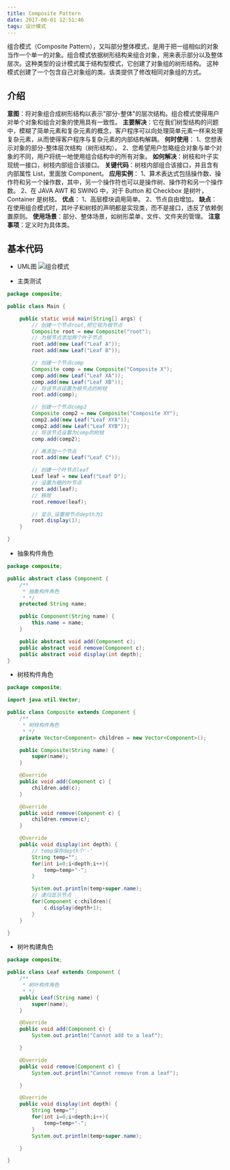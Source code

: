 ```yaml
---
title: Composite Pattern
date: 2017-06-01 12:51:46
tags: 设计模式
---
```

组合模式（Composite Pattern），又叫部分整体模式，是用于把一组相似的对象当作一个单一的对象。组合模式依据树形结构来组合对象，用来表示部分以及整体层次。这种类型的设计模式属于结构型模式，它创建了对象组的树形结构。
这种模式创建了一个包含自己对象组的类。该类提供了修改相同对象组的方式。

## 介绍
**意图**：将对象组合成树形结构以表示"部分-整体"的层次结构。组合模式使得用户对单个对象和组合对象的使用具有一致性。
**主要解决**：它在我们树型结构的问题中，模糊了简单元素和复杂元素的概念，客户程序可以向处理简单元素一样来处理复杂元素，从而使得客户程序与复杂元素的内部结构解耦。
**何时使用**： 1、您想表示对象的部分-整体层次结构（树形结构）。 2、您希望用户忽略组合对象与单个对象的不同，用户将统一地使用组合结构中的所有对象。
**如何解决**：树枝和叶子实现统一接口，树枝内部组合该接口。
**关键代码**：树枝内部组合该接口，并且含有内部属性 List，里面放 Component。
**应用实例**： 1、算术表达式包括操作数、操作符和另一个操作数，其中，另一个操作符也可以是操作树、操作符和另一个操作数。 2、在 JAVA AWT 和 SWING 中，对于 Button 和 Checkbox 是树叶，Container 是树枝。
**优点**： 1、高层模块调用简单。 2、节点自由增加。
**缺点**：在使用组合模式时，其叶子和树枝的声明都是实现类，而不是接口，违反了依赖倒置原则。
**使用场景**：部分、整体场景，如树形菜单，文件、文件夹的管理。
**注意事项**：定义时为具体类。

## 基本代码
* UML图
![组合模式](Composite.png)

* 主类测试
```java
package composite;

public class Main {

    public static void main(String[] args) {
        // 创建一个节点root,把它视为根节点
        Composite root = new Composite("root");
        // 为根节点添加两个叶子节点
        root.add(new Leaf("Leaf A"));
        root.add(new Leaf("Leaf B"));

        // 创建一个节点comp
        Composite comp = new Composite("Composite X");
        comp.add(new Leaf("Leaf XA"));
        comp.add(new Leaf("Leaf XB"));
        // 将该节点设置为根节点的树枝
        root.add(comp);

        // 创建一个节点comp2
        Composite comp2 = new Composite("Composite XY");
        comp2.add(new Leaf("Leaf XYA"));
        comp2.add(new Leaf("Leaf XYB"));
        // 将该节点设置为comp的树枝
        comp.add(comp2);

        // 再添加一个节点
        root.add(new Leaf("Leaf C"));

        // 创建一个叶节点leaf
        Leaf leaf = new Leaf("Leaf D");
        // 设置为根的叶节点
        root.add(leaf);
        // 移除
        root.remove(leaf);

        // 显示,设置根节点depth为1
        root.display(1);
    }

}
```

* 抽象构件角色
```java
package composite;

public abstract class Component {
    /**
     * 抽象构件角色
     * */
    protected String name;

    public Component(String name) {
        this.name = name;
    }

    public abstract void add(Component c);
    public abstract void remove(Component c);
    public abstract void display(int depth);
}

```

* 树枝构件角色
```java
package composite;

import java.util.Vector;

public class Composite extends Component {
    /**
     * 树枝构件角色
     * */
    private Vector<Component> children = new Vector<Component>();

    public Composite(String name) {
        super(name);
    }

    @Override
    public void add(Component c) {
        children.add(c);
    }

    @Override
    public void remove(Component c) {
        children.remove(c);
    }

    @Override
    public void display(int depth) {
        // temp保存depth个'-'
        String temp="";
        for(int i=0;i<depth;i++){
            temp=temp+"-";
        }

        System.out.println(temp+super.name);
        // 递归显示节点
        for(Component c:children){
            c.display(depth+1);
        }
    }

}
```

* 树叶构建角色
```java
package composite;

public class Leaf extends Component {
    /**
     * 树叶构件角色
     * */
    public Leaf(String name) {
        super(name);
    }

    @Override
    public void add(Component c) {
        System.out.println("Cannot add to a leaf");

    }

    @Override
    public void remove(Component c) {
        System.out.println("Cannot remove from a leaf");

    }

    @Override
    public void display(int depth) {
        String temp="";
        for(int i=0;i<depth;i++){
            temp=temp+"-";
        }
        System.out.println(temp+super.name);

    }

}
```
